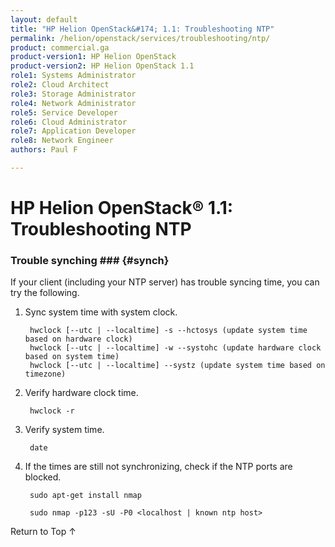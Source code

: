 ```yaml
---
layout: default
title: "HP Helion OpenStack&#174; 1.1: Troubleshooting NTP"
permalink: /helion/openstack/services/troubleshooting/ntp/
product: commercial.ga
product-version1: HP Helion OpenStack
product-version2: HP Helion OpenStack 1.1
role1: Systems Administrator 
role2: Cloud Architect 
role3: Storage Administrator 
role4: Network Administrator 
role5: Service Developer 
role6: Cloud Administrator 
role7: Application Developer 
role8: Network Engineer 
authors: Paul F

---
```

<!--PUBLISHED-->

<script>

function PageRefresh {
onLoad="window.refresh"
}

PageRefresh();

</script>
<!-- <p style="font-size: small;"> <a href="/helion/openstack/services/object/overview/">&#9664; PREV</a> | <a href="/helion/openstack/services/overview/">&#9650; UP</a> | <a href="/helion/openstack/services/reporting/overview/"> NEXT &#9654</a> </p> -->

# HP Helion OpenStack&#174; 1.1: Troubleshooting NTP

### Trouble synching ### {#synch}

If your client (including your NTP server) has trouble syncing time, you can try the following.

1. Sync system time with system clock.

		hwclock [--utc | --localtime] -s --hctosys (update system time based on hardware clock)
		hwclock [--utc | --localtime] -w --systohc (update hardware clock based on system time)
		hwclock [--utc | --localtime] --systz (update system time based on timezone)

2. Verify hardware clock time.

		hwclock -r

3. Verify system time.

		date

4. If the times are still not synchronizing, check if the NTP ports are blocked.

		sudo apt-get install nmap

		sudo nmap -p123 -sU -P0 <localhost | known ntp host>

<a href="#top" style="padding:14px 0px 14px 0px; text-decoration: none;"> Return to Top &#8593;</a>


